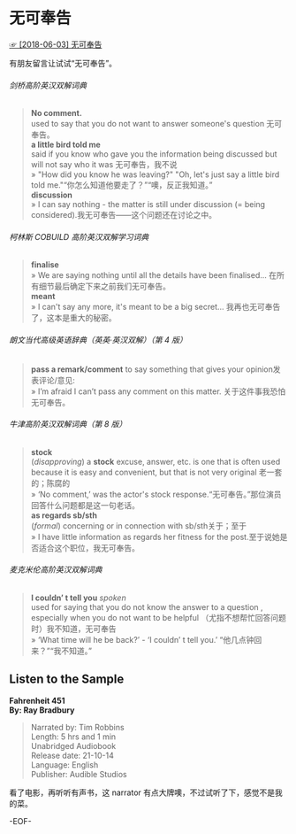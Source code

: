 # 无可奉告  
  
[☞ [2018-06-03] 无可奉告 ](https://mp.weixin.qq.com/s/NVL8aNxRfBhANPs9wlufaQ)    
  
有朋友留言让试试“无可奉告”。  
  
###### 剑桥高阶英汉双解词典  
>**No comment.**  
used to say that you do not want to answer someone's question 无可奉告。  
**a little bird told me**  
said if you know who gave you the information being discussed but will not say who it was 无可奉告，我不说  
» "How did you know he was leaving?" "Oh, let's just say a little bird told me."“你怎么知道他要走了？”“噢，反正我知道。”  
**discussion**  
» I can say nothing - the matter is still under discussion (= being considered).我无可奉告——这个问题还在讨论之中。  
  
###### 柯林斯 COBUILD 高阶英汉双解学习词典  
>**finalise**  
» We are saying nothing until all the details have been finalised... 在所有细节最后确定下来之前我们无可奉告。  
**meant**  
» I can't say any more, it's meant to be a big secret... 我再也无可奉告了，这本是重大的秘密。  
  
###### 朗文当代高级英语辞典（英英·英汉双解）（第 4 版）  
>**pass a remark/comment** to say something that gives your opinion发表评论/意见:  
» I’m afraid I can’t pass any comment on this matter. 关于这件事我恐怕无可奉告。  
  
###### 牛津高阶英汉双解词典（第 8 版）  
>**stock**  
(*disapproving*) a **stock** excuse, answer, etc. is one that is often used because it is easy and convenient, but that is not very original 老一套的；陈腐的  
» ‘No comment,’ was the actor's stock response.“无可奉告。”那位演员回答什么问题都是这一句老话。  
**as regards sb/sth**  
(*formal*) concerning or in connection with sb/sth关于；至于  
» I have little information as regards her fitness for the post.至于说她是否适合这个职位，我无可奉告。  
  
###### 麦克米伦高阶英汉双解词典  
>**I couldn’ t tell you** *spoken*  
used for saying that you do not know the answer to a question , especially when you do not want to be helpful   （尤指不想帮忙回答问题时）我不知道，无可奉告  
» ‘What time will he be back?’ - ‘I couldn’ t tell you.’ “他几点钟回来？”“我不知道。”  
  
  
## Listen to the Sample  
**Fahrenheit 451  
By: Ray Bradbury**  
>Narrated by: Tim Robbins  
Length: 5 hrs and 1 min  
Unabridged Audiobook  
Release date: 21-10-14  
Language: English  
Publisher: Audible Studios  
  
看了电影，再听听有声书，这 narrator 有点大牌噢，不过试听了下，感觉不是我的菜。  
  
-EOF-  
